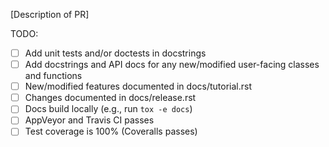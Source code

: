 [Description of PR]

TODO:
* [ ] Add unit tests and/or doctests in docstrings
* [ ] Add docstrings and API docs for any new/modified user-facing classes and functions
* [ ] New/modified features documented in docs/tutorial.rst
* [ ] Changes documented in docs/release.rst
* [ ] Docs build locally (e.g., run ``tox -e docs``)
* [ ] AppVeyor and Travis CI passes
* [ ] Test coverage is 100% (Coveralls passes)
